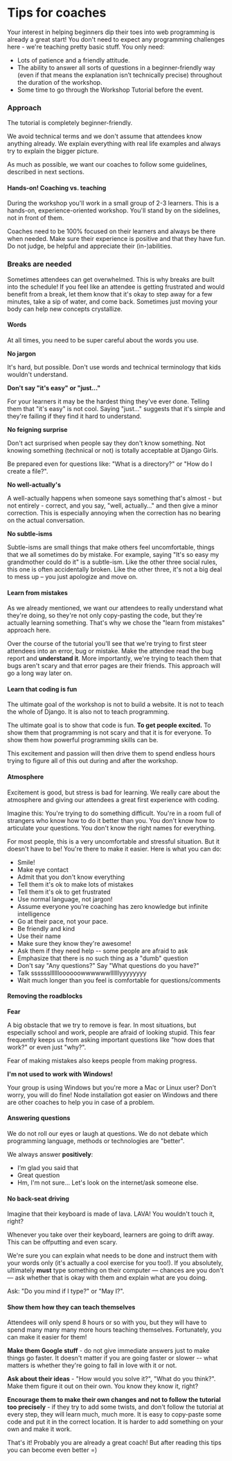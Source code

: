 # Tips for coaches

Your interest in helping beginners dip their toes into web programming is already a great start! You don't need to expect any programming challenges here - we're teaching pretty basic stuff. You only need:

* Lots of patience and a friendly attitude.
* The ability to answer all sorts of questions in a beginner-friendly way \(even if that means the explanation isn’t technically precise\) throughout the duration of the workshop.
* Some time to go through the Workshop Tutorial before the event.

### Approach

The tutorial is completely beginner-friendly. 

We avoid technical terms and we don't assume that attendees know anything already. We explain everything with real life examples and always try to explain the bigger picture.

As much as possible, we want our coaches to follow some guidelines, described in next sections.

#### Hands-on! Coaching vs. teaching <a id="hands-on-coaching-vs-teaching"></a>

During the workshop you'll work in a small group of 2-3 learners. This is a hands-on, experience-oriented workshop. You'll stand by on the sidelines, not in front of them.

Coaches need to be 100% focused on their learners and always be there when needed. Make sure their experience is positive and that they have fun. Do not judge, be helpful and appreciate their \(in-\)abilities.

### Breaks are needed

Sometimes attendees can get overwhelmed. This is why breaks are built into the schedule! If you feel like an attendee is getting frustrated and would benefit from a break, let them know that it's okay to step away for a few minutes, take a sip of water, and come back. Sometimes just moving your body can help new concepts crystallize.

#### Words <a id="words"></a>

At all times, you need to be super careful about the words you use.

**No jargon**

It's hard, but possible. Don't use words and technical terminology that kids wouldn't understand.

**Don't say "it's easy" or "just..."**

For your learners it may be the hardest thing they've ever done. Telling them that "it's easy" is not cool. Saying "just…" suggests that it's simple and they're failing if they find it hard to understand.

**No feigning surprise**

Don't act surprised when people say they don't know something. Not knowing something \(technical or not\) is totally acceptable at Django Girls.

Be prepared even for questions like: "What is a directory?" or "How do I create a file?".

**No well-actually's**

A well-actually happens when someone says something that's almost - but not entirely - correct, and you say, "well, actually…" and then give a minor correction. This is especially annoying when the correction has no bearing on the actual conversation.

**No subtle-isms**

Subtle-isms are small things that make others feel uncomfortable, things that we all sometimes do by mistake. For example, saying "It's so easy my grandmother could do it" is a subtle-ism. Like the other three social rules, this one is often accidentally broken. Like the other three, it's not a big deal to mess up – you just apologize and move on.

#### Learn from mistakes <a id="learn-from-mistakes"></a>

As we already mentioned, we want our attendees to really understand what they're doing, so they're not only copy-pasting the code, but they're actually learning something. That's why we chose the "learn from mistakes" approach here.

Over the course of the tutorial you'll see that we're trying to first steer attendees into an error, bug or mistake. Make the attendee read the bug report and **understand it**. More importantly, we're trying to teach them that bugs aren't scary and that error pages are their friends. This approach will go a long way later on.

#### Learn that coding is fun <a id="learn-that-coding-is-fun"></a>

The ultimate goal of the workshop is not to build a website. It is not to teach the whole of Django. It is also not to teach programming.

The ultimate goal is to show that code is fun. **To get people excited.** To show them that programming is not scary and that it is for everyone. To show them how powerful programming skills can be.

This excitement and passion will then drive them to spend endless hours trying to figure all of this out during and after the workshop.  


#### Atmosphere <a id="atmosphere"></a>

Excitement is good, but stress is bad for learning. We really care about the atmosphere and giving our attendees a great first experience with coding.

Imagine this: You're trying to do something difficult. You're in a room full of strangers who know how to do it better than you. You don't know how to articulate your questions. You don't know the right names for everything.

For most people, this is a very uncomfortable and stressful situation. But it doesn't have to be! You're there to make it easier. Here is what you can do:

* Smile!
* Make eye contact
* Admit that you don't know everything
* Tell them it's ok to make lots of mistakes
* Tell them it's ok to get frustrated
* Use normal language, not jargon!
* Assume everyone you're coaching has zero knowledge but infinite intelligence
* Go at their pace, not your pace.
* Be friendly and kind
* Use their name
* Make sure they know they're awesome!
* Ask them if they need help -- some people are afraid to ask
* Emphasize that there is no such thing as a "dumb" question
* Don't say "Any questions?" Say "What questions do you have?"
* Talk sssssslllllloooooowwwwwwllllllyyyyyyyy
* Wait much longer than you feel is comfortable for questions/comments

#### Removing the roadblocks <a id="removing-the-roadblocks"></a>

**Fear**

A big obstacle that we try to remove is fear. In most situations, but especially school and work, people are afraid of looking stupid. This fear frequently keeps us from asking important questions like "how does that work?" or even just "why?".

Fear of making mistakes also keeps people from making progress.

**I'm not used to work with Windows!**

Your group is using Windows but you're more a Mac or Linux user? Don't worry, you will do fine! Node installation got easier on Windows and there are other coaches to help you in case of a problem.

#### Answering questions <a id="answering-questions"></a>

We do not roll our eyes or laugh at questions. We do not debate which programming language, methods or technologies are "better".

We always answer **positively**:

* I’m glad you said that
* Great question
* Hm, I'm not sure... Let's look on the internet/ask someone else.

#### No back-seat driving <a id="no-back-seat-driving"></a>

Imagine that their keyboard is made of lava. LAVA! You wouldn't touch it, right?

Whenever you take over their keyboard, learners are going to drift away. This can be offputting and even scary.

We're sure you can explain what needs to be done and instruct them with your words only \(it's actually a cool exercise for you too!\). If you absolutely, ultimately **must** type something on their computer — chances are you don't — ask whether that is okay with them and explain what are you doing.

Ask: "Do you mind if I type?" or "May I?".

#### Show them how they can teach themselves <a id="show-them-how-they-can-teach-themselves"></a>

Attendees will only spend 8 hours or so with you, but they will have to spend many many many more hours teaching themselves. Fortunately, you can make it easier for them!

**Make them Google stuff** - do not give immediate answers just to make things go faster. It doesn't matter if you are going faster or slower -- what matters is whether they're going to fall in love with it or not.

**Ask about their ideas** - "How would you solve it?", "What do you think?". Make them figure it out on their own. You know they know it, right?

**Encourage them to make their own changes and not to follow the tutorial too precisely** - if they try to add some twists, and don't follow the tutorial at every step, they will learn much, much more. It is easy to copy-paste some code and put it in the correct location. It is harder to add something on your own and make it work.

That's it! Probably you are already a great coach! But after reading this tips you can become even better =\)  


